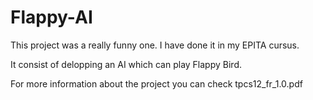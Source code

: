 # Flappy-AI

This project was a really funny one.
I have done it in my EPITA cursus.

It consist of delopping an AI which can play Flappy Bird.

For more information about the project you can check tpcs12_fr_1.0.pdf
